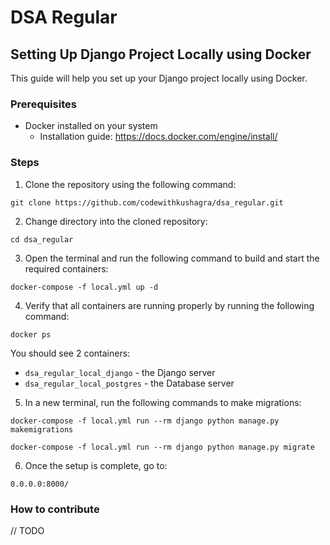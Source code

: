 # DSA Regular

## Setting Up Django Project Locally using Docker

This guide will help you set up your Django project locally using Docker.

### Prerequisites
- Docker installed on your system
  - Installation guide: https://docs.docker.com/engine/install/

### Steps

1. Clone the repository using the following command:
```
git clone https://github.com/codewithkushagra/dsa_regular.git
```

2. Change directory into the cloned repository:
```
cd dsa_regular
```

3. Open the terminal and run the following command to build and start the required containers:
``` 
docker-compose -f local.yml up -d 
```

4. Verify that all containers are running properly by running the following command:
```
docker ps
```
You should see 2 containers:
- `dsa_regular_local_django` - the Django server
- `dsa_regular_local_postgres` - the Database server

5. In a new terminal, run the following commands to make migrations:
```
docker-compose -f local.yml run --rm django python manage.py makemigrations
```
```
docker-compose -f local.yml run --rm django python manage.py migrate
```

6. Once the setup is complete, go to:
```
0.0.0.0:8000/
```

### How to contribute
// TODO